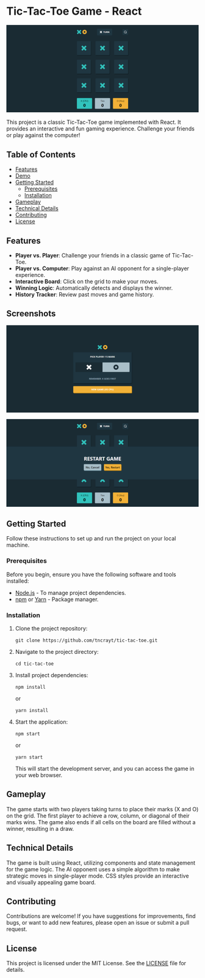 # Tic-Tac-Toe Game - React

![Game Screenshot](public/game.png)

This project is a classic Tic-Tac-Toe game implemented with React. It provides an interactive and fun gaming experience. Challenge your friends or play against the computer!

## Table of Contents
- [Features](#features)
- [Demo](#demo)
- [Getting Started](#getting-started)
  - [Prerequisites](#prerequisites)
  - [Installation](#installation)
- [Gameplay](#gameplay)
- [Technical Details](#technical-details)
- [Contributing](#contributing)
- [License](#license)

## Features

- **Player vs. Player**: Challenge your friends in a classic game of Tic-Tac-Toe.
- **Player vs. Computer**: Play against an AI opponent for a single-player experience.
- **Interactive Board**: Click on the grid to make your moves.
- **Winning Logic**: Automatically detects and displays the winner.
- **History Tracker**: Review past moves and game history.

## Screenshots

![Login Screen](public/login-screen.png)

![Try Again Screen](public/again-screen.png)


## Getting Started

Follow these instructions to set up and run the project on your local machine.

### Prerequisites

Before you begin, ensure you have the following software and tools installed:

- [Node.js](https://nodejs.org/) - To manage project dependencies.
- [npm](https://www.npmjs.com/) or [Yarn](https://yarnpkg.com/) - Package manager.

### Installation

1. Clone the project repository:

   ```shell
   git clone https://github.com/tncrayt/tic-tac-toe.git
   ```

2. Navigate to the project directory:

   ```shell
   cd tic-tac-toe
   ```

3. Install project dependencies:

   ```shell
   npm install
   ```

   or

   ```shell
   yarn install
   ```

4. Start the application:

   ```shell
   npm start
   ```

   or

   ```shell
   yarn start
   ```

   This will start the development server, and you can access the game in your web browser.

## Gameplay

The game starts with two players taking turns to place their marks (X and O) on the grid. The first player to achieve a row, column, or diagonal of their marks wins. The game also ends if all cells on the board are filled without a winner, resulting in a draw.

## Technical Details

The game is built using React, utilizing components and state management for the game logic. The AI opponent uses a simple algorithm to make strategic moves in single-player mode. CSS styles provide an interactive and visually appealing game board.

## Contributing

Contributions are welcome! If you have suggestions for improvements, find bugs, or want to add new features, please open an issue or submit a pull request.

## License

This project is licensed under the MIT License. See the [LICENSE](LICENSE) file for details.
